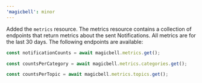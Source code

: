 ```yaml
---
'magicbell': minor
---
```


Added the `metrics` resource. The metrics resource contains a collection of endpoints that return metrics about the sent Notifications. All metrics are for the last 30 days. The following endpoints are available:

```ts
const notificationCounts = await magicbell.metrics.get();

const countsPerCategory = await magicbell.metrics.categories.get();

const countsPerTopic = await magicbell.metrics.topics.get();
```
